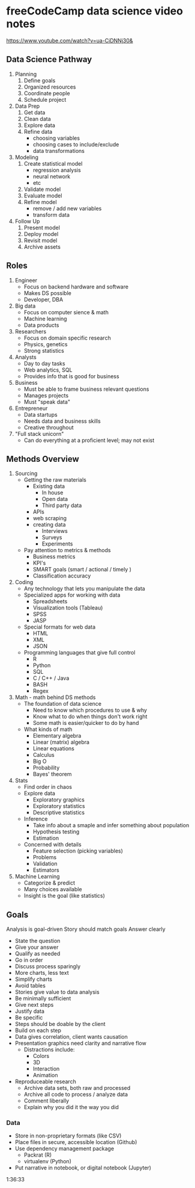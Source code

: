 # freeCodeCamp data science video notes

<https://www.youtube.com/watch?v=ua-CiDNNj30&>

## Data Science Pathway

1. Planning
    1. Define goals
    2. Organized resources
    3. Coordinate people
    4. Schedule project
2. Data Prep
    1. Get data
    2. Clean data
    3. Explore data
    4. Refine data
        - choosing variables
        - choosing cases to include/exclude
        - data transformations
3. Modeling
    1. Create statistical model
        - regression analysis
        - neural network
        - etc
    2. Validate model
    3. Evaluate model
    4. Refine model
        - remove / add new variables
        - transform data
4. Follow Up
    1. Present model
    2. Deploy model
    3. Revisit model
    4. Archive assets

## Roles

1. Engineer
    - Focus on backend hardware and software
    - Makes DS possible
    - Developer, DBA
2. Big data
    - Focus on computer sience & math
    - Machine learning
    - Data products
3. Researchers
    - Focus on domain specific research
    - Physics, genetics
    - Strong statistics
4. Analysts
    - Day to day tasks
    - Web analytics, SQL
    - Provides info that is good for business
5. Business
    - Must be able to frame business relevant questions
    - Manages projects
    - Must "speak data"
6. Entrepreneur
    - Data startups
    - Needs data and business skills
    - Creative throughout
7. "Full stack unicorn"
    - Can do everything at a proficient level; may not exist

## Methods Overview

1. Sourcing
    - Getting the raw materials
        - Existing data
            - In house
            - Open data
            - Third party data
        - APIs
        - web scraping
        - creating data
            - Interviews
            - Surveys
            - Experiments
    - Pay attention to metrics & methods
        - Business metrics
        - KPI's
        - SMART goals (smart / actional / timely )
        - Classification accuracy
2. Coding
    - Any technology that lets you manipulate the data
    - Specialized apps for working with data
        - Spreadsheets
        - Visualization tools (Tableau)
        - SPSS
        - JASP
    - Special formats for web data
        - HTML
        - XML
        - JSON
    - Programming languages that give full control
        - R
        - Python
        - SQL
        - C / C++ / Java
        - BASH
        - Regex
3. Math - math behind DS methods
    - The foundation of data science
        - Need to know which procedures to use & why
        - Know what to do when things don't work right
        - Some math is easier/quicker to do by hand
    - What kinds of math
        - Elementary algebra
        - Linear (matrix) algebra
        - Linear equations
        - Calculus
        - Big O
        - Probability
        - Bayes' theorem
4. Stats
    - Find order in chaos
    - Explore data
        - Exploratory graphics
        - Exploratory statistics
        - Descriptive statistics
    - Inference
        - Take info about a smaple and infer something about population
        - Hypothesis testing
        - Estimation
    - Concerned with details
        - Feature selection (picking variables)
        - Problems
        - Validation
        - Estimators
5. Machine Learning
    - Categorize & predict
    - Many choices available
    - Insight is the goal (like statistics)

## Goals

Analysis is goal-driven
Story should match goals
Answer clearly

- State the question
- Give your answer
- Qualify as needed
- Go in order
- Discuss process sparingly
- More charts, less text
- Simplify charts
- Avoid tables
- Stories give value to data analysis
- Be minimally sufficient
- Give next steps
- Justify data
- Be specific
- Steps should be doable by the client
- Build on each step
- Data gives correlation, client wants causation
- Presentation graphics need clarity and narrative flow
  - Distractions include:
    - Colors
    - 3D
    - Interaction
    - Animation
- Reproduceable research
  - Archive data sets, both raw and processed
  - Archive all code to process / analyze data
  - Comment liberally
  - Explain why you did it the way you did

### Data

- Store in non-proprietary formats (like CSV)
- Place files in secure, accessible location (Github)
- Use dependency management package 
  - Packrat (R)
  - virtualenv (Python)
- Put narrative in notebook, or digital notebook (Jupyter)

1:36:33